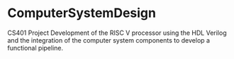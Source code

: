 # ComputerSystemDesign
CS401 Project
Development of the RISC V processor using the HDL Verilog and the integration of the computer system components to develop a functional pipeline.
